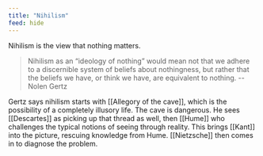 ```yaml
---
title: "Nihilism"
feed: hide
---
```


Nihilism is the view that nothing matters.

> Nihilism as an “ideology of nothing” would mean not that we adhere to a discernible system of beliefs about nothingness, but rather that the beliefs we have, or think we have, are equivalent to nothing. -- Nolen Gertz

Gertz says nihilism starts with [[Allegory of the cave]], which is the possibility of a completely illusory life. The cave is dangerous. He sees [[Descartes]] as picking up that thread as well, then [[Hume]] who challenges the typical notions of seeing through reality. This brings [[Kant]] into the picture, rescuing knowledge from Hume. [[Nietzsche]] then comes in to diagnose the problem. 

